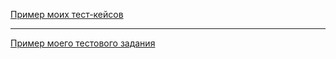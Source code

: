 [Пример моих тест-кейсов](https://docs.google.com/spreadsheets/d/1N85v5jEuLX0IkSBjCpWf_pmOQ0qMK4-GvrKEObb6MCA/edit#gid=224410608)

---

[Пример моего тестового задания](https://docs.google.com/spreadsheets/d/1cJycXgPLftWdYzEhCV9aYMBQ3qOul9DH4BWGgIjB-K8/edit#gid=2108339682)